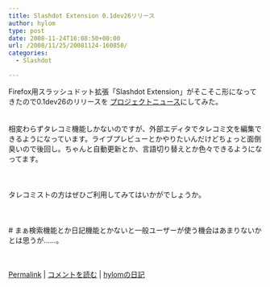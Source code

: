 ```yaml
---
title: Slashdot Extension 0.1dev26リリース
author: hylom
type: post
date: 2008-11-24T16:08:50+00:00
url: /2008/11/25/20081124-160850/
categories:
  - Slashdot

---
```

Firefox用スラッシュドット拡張「Slashdot Extension」がそこそこ形になってきたので0.1dev26のリリースを [プロジェクトニュース][1]にしてみた。  
</br>   
相変わらずタレコミ機能しかないのですが、外部エディタでタレコミ文を編集できるようになっています。ライブプレビューとかやりたいんだけどちょっと面倒臭いので後回し。ちゃんと自動更新とか、言語切り替えとか色々できるようになってます。</br>  
</br>   
タレコミストの方はぜひご利用してみてはいかがでしょうか。</br>  
</br>   
\# まぁ検索機能とか日記機能とかないと一般ユーザーが使う機会はあまりないかとは思うが……。</br>  
</br> 

   [Permalink][2] |    [コメントを読む][3] |    [hylomの日記][4] 

</br>

 [1]: https://sourceforge.jp/forum/forum.php?forum_id=16510
 [2]: http://slashdot.jp/~hylom/journal/459391
 [3]: http://slashdot.jp/~hylom/journal/459391#acomments
 [4]: http://slashdot.jp/~hylom/journal/
